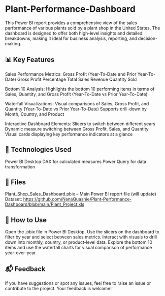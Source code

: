 # Plant-Performance-Dashboard
This Power BI report provides a comprehensive view of the sales performance of various plants sold by a plant shop in the United States. The dashboard is designed to offer both high-level insights and detailed breakdowns, making it ideal for business analysis, reporting, and decision-making.

## 📊 Key Features
Sales Performance Metrics:
Gross Profit (Year-To-Date and Prior Year-To-Date)
Gross Profit Percentage
Total Sales Revenue
Quantity Sold

Bottom 10 Analysis:
Highlights the bottom 10 performing items in terms of Sales, Quantity, and Gross Profit (Year-To-Date vs Prior Year-To-Date)

Waterfall Visualizations:
Visual comparisons of Sales, Gross Profit, and Quantity (Year-To-Date vs Prior Year-To-Date)
Supports drill-down by Month, Country, and Product

Interactive Dashboard Elements:
Slicers to switch between different years
Dynamic measure switching between Gross Profit, Sales, and Quantity
Visual cards displaying key performance indicators at a glance

## 🧰 Technologies Used
Power BI Desktop
DAX for calculated measures
Power Query for data transformation

## 📁 Files
Plant_Shop_Sales_Dashboard.pbix – Main Power BI report file (will update)
Dataset: https://github.com/NanaQuashie/Plant-Performance-Dashboard/blob/main/Plant_Project.xls

## 📌 How to Use
Open the .pbix file in Power BI Desktop.
Use the slicers on the dashboard to filter by year and select between sales metrics.
Interact with visuals to drill down into monthly, country, or product-level data.
Explore the bottom 10 items and use the waterfall charts for visual comparison of performance year-over-year.

## 📬 Feedback
If you have suggestions or spot any issues, feel free to raise an issue or contribute to the project. Your feedback is welcome!
